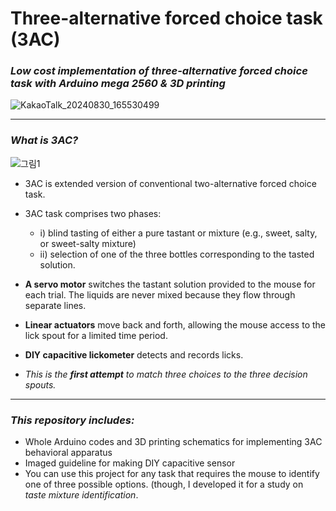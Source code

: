 
# Three-alternative forced choice task (3AC)

### *Low cost implementation of three-alternative forced choice task with Arduino mega 2560 &amp; 3D printing*

![KakaoTalk_20240830_165530499](https://github.com/user-attachments/assets/3024c292-0f9f-4de6-937f-36c966796199)

---
### *What is 3AC?*
![그림1](https://github.com/user-attachments/assets/8388e439-3c4d-453c-91f6-efe0cd8e4f30)

- 3AC is extended version of conventional two-alternative forced choice task. 
- 3AC task comprises two phases:
	- i) blind tasting of either a pure tastant or mixture (e.g., sweet, salty, or sweet-salty mixture)
	- ii) selection of one of the three bottles corresponding to the tasted solution.

- **A servo motor** switches the tastant solution provided to the mouse for each trial. The liquids are never mixed because they flow through separate lines.
- **Linear actuators** move back and forth, allowing the mouse access to the lick spout for a limited time period.
- **DIY capacitive lickometer** detects and records licks.

- *This is the **first attempt** to match three choices to the three decision spouts.*
---

### *This repository includes:*
- Whole Arduino codes and 3D printing schematics for implementing 3AC behavioral apparatus
- Imaged guideline for making DIY capacitive sensor
- You can use this project for any task that requires the mouse to identify one of three possible options. (though, I developed it for a study on *taste mixture identification*.
